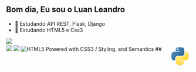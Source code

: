 ## Bom dia, Eu sou o Luan Leandro
<div>

	
- 🌱 Estudando API REST, Flask, Django
- 🌱 Estudando HTML5 e Css3
	
<div>
<a href="https://github.com/LuanLeandro">	
<img height="180em" src="https://github-readme-stats.vercel.app/api?username=LuanLeandro&show_icons=true&theme=dark&include_all_commits=true&count_private=true"/>
  </div>	
<a href = "mailto:luan.barbosacruz@gmail.com"><img src="https://img.shields.io/badge/Gmail-D14836?style=for-the-badge&logo=gmail&logoColor=white" target ="_blank"><a/>
<a href="https://instagram.com/LuanLean" target="_blank"><img src="https://img.shields.io/badge/-Instagram-%23E4405F?style=for-the-badge&logo=instagram&logoColor=white" target="_blank"><a/>
<img align="right" alt="Rafa-Python" height="60"width="60" src="https://raw.githubusercontent.com/devicons/devicon/master/icons/python/python-original.svg">	
<img src="https://www.w3.org/html/logo/badge/html5-badge-h-css3-semantics.png" width="165" height="64" alt="HTML5 Powered with CSS3 / Styling, and Semantics" title="HTML5 Powered with CSS3 / Styling, and Semantics">
##

	

